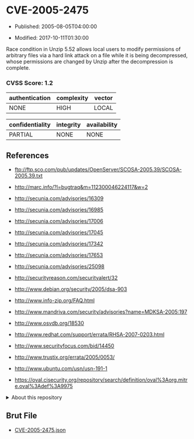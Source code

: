 # CVE-2005-2475

- Published: 2005-08-05T04:00:00

- Modified: 2017-10-11T01:30:00

Race condition in Unzip 5.52 allows local users to modify permissions of arbitrary files via a hard link attack on a file while it is being decompressed, whose permissions are changed by Unzip after the decompression is complete.

### CVSS Score: **1.2**

| authentication | complexity | vector |
| --- | --- | --- |
| NONE | HIGH | LOCAL |

| confidentiality | integrity | availability |
| --- | --- | --- |
| PARTIAL | NONE | NONE |

## References

* ftp://ftp.sco.com/pub/updates/OpenServer/SCOSA-2005.39/SCOSA-2005.39.txt

* http://marc.info/?l=bugtraq&m=112300046224117&w=2

* http://secunia.com/advisories/16309

* http://secunia.com/advisories/16985

* http://secunia.com/advisories/17006

* http://secunia.com/advisories/17045

* http://secunia.com/advisories/17342

* http://secunia.com/advisories/17653

* http://secunia.com/advisories/25098

* http://securityreason.com/securityalert/32

* http://www.debian.org/security/2005/dsa-903

* http://www.info-zip.org/FAQ.html

* http://www.mandriva.com/security/advisories?name=MDKSA-2005:197

* http://www.osvdb.org/18530

* http://www.redhat.com/support/errata/RHSA-2007-0203.html

* http://www.securityfocus.com/bid/14450

* http://www.trustix.org/errata/2005/0053/

* http://www.ubuntu.com/usn/usn-191-1

* https://oval.cisecurity.org/repository/search/definition/oval%3Aorg.mitre.oval%3Adef%3A9975

<details>
<summary>About this repository</summary> 

  This repository is part of the project [Live Hack CVE](https://github.com/Live-Hack-CVE). Main website can be found [www.live-hack.org](https://www.live-hack.org) 
  
  Made by [Sn0wAlice](https://github.com/Sn0wAlice) for the people that care about security and need to have a feed of the latest CVEs. Hope you enjoy it, don't forget to star the repo and follow me on [Twitter](https://twitter.com/Sn0wAlice) and [Github](https://github.com/Sn0wAlice). And that is my [personnal website](https://www.alice-snow.me/)

  - [Home Page](https://github.com/Live-Hack-CVE)
  - [Framework](https://github.com/Live-Hack-CVE/cve-framework)
  - [CVE database](https://github.com/Live-Hack-CVE/full_database)
  - [Changelog](https://github.com/Live-Hack-CVE/Changelog)
</details>

## Brut File

* [CVE-2005-2475.json](https://raw.githubusercontent.com/Live-Hack-CVE/full_database/main/cves/2005/CVE-2005-2475.json)

